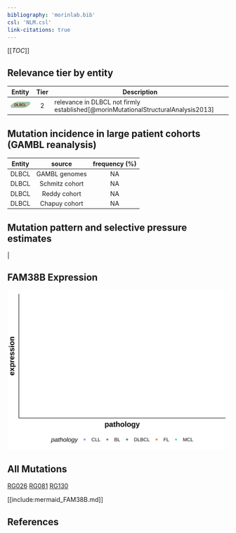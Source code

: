 ```yaml
---
bibliography: 'morinlab.bib'
csl: 'NLM.csl'
link-citations: true
---
```

[[_TOC_]]



## Relevance tier by entity

|Entity|Tier|Description                              |
|:------:|:----:|-----------------------------------------|
|![DLBCL](images/icons/DLBCL_tier2.png) |2   |relevance in DLBCL not firmly established[@morinMutationalStructuralAnalysis2013]|

## Mutation incidence in large patient cohorts (GAMBL reanalysis)

|Entity|source        |frequency (%)|
|:------:|:--------------:|:-------------:|
|DLBCL |GAMBL genomes |NA           |
|DLBCL |Schmitz cohort|NA           |
|DLBCL |Reddy cohort  |NA           |
|DLBCL |Chapuy cohort |NA           |

## Mutation pattern and selective pressure estimates

|


## FAM38B Expression
![](images/gene_expression/FAM38B_by_pathology.svg)
<!-- ORIGIN: morinMutationalStructuralAnalysis2013 -->
<!-- DLBCL: morinMutationalStructuralAnalysis2013 -->

## All Mutations

[RG026](https://www.bcgsc.ca/downloads/morinlab/GAMBL/Morin_2013/RG026.html)
[RG081](https://www.bcgsc.ca/downloads/morinlab/GAMBL/Morin_2013/RG081.html)
[RG130](https://www.bcgsc.ca/downloads/morinlab/GAMBL/Morin_2013/RG130.html)

[[include:mermaid_FAM38B.md]]

## References

